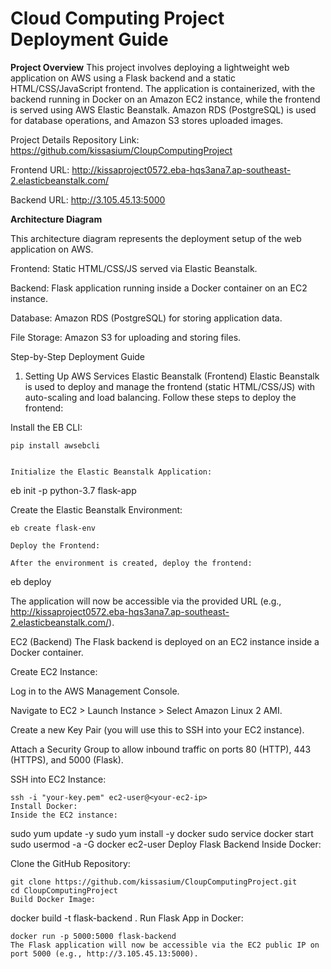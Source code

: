 # Cloud Computing Project Deployment Guide

**Project Overview**
This project involves deploying a lightweight web application on AWS using a Flask backend and a static HTML/CSS/JavaScript frontend. The application is containerized, with the backend running in Docker on an Amazon EC2 instance, while the frontend is served using AWS Elastic Beanstalk. Amazon RDS (PostgreSQL) is used for database operations, and Amazon S3 stores uploaded images.


Project Details
Repository Link: https://github.com/kissasium/CloupComputingProject

Frontend URL: http://kissaproject0572.eba-hqs3ana7.ap-southeast-2.elasticbeanstalk.com/

Backend URL: http://3.105.45.13:5000


**Architecture Diagram**

This architecture diagram represents the deployment setup of the web application on AWS.

Frontend: Static HTML/CSS/JS served via Elastic Beanstalk.

Backend: Flask application running inside a Docker container on an EC2 instance.

Database: Amazon RDS (PostgreSQL) for storing application data.

File Storage: Amazon S3 for uploading and storing files.

Step-by-Step Deployment Guide
1. Setting Up AWS Services
Elastic Beanstalk (Frontend)
Elastic Beanstalk is used to deploy and manage the frontend (static HTML/CSS/JS) with auto-scaling and load balancing. Follow these steps to deploy the frontend:

Install the EB CLI:
```
pip install awsebcli


Initialize the Elastic Beanstalk Application:
```
eb init -p python-3.7 flask-app

Create the Elastic Beanstalk Environment:
```
eb create flask-env

Deploy the Frontend:

After the environment is created, deploy the frontend:

```
eb deploy

The application will now be accessible via the provided URL (e.g., http://kissaproject0572.eba-hqs3ana7.ap-southeast-2.elasticbeanstalk.com/).

EC2 (Backend)
The Flask backend is deployed on an EC2 instance inside a Docker container.

Create EC2 Instance:

Log in to the AWS Management Console.

Navigate to EC2 > Launch Instance > Select Amazon Linux 2 AMI.

Create a new Key Pair (you will use this to SSH into your EC2 instance).

Attach a Security Group to allow inbound traffic on ports 80 (HTTP), 443 (HTTPS), and 5000 (Flask).

SSH into EC2 Instance:

```
ssh -i "your-key.pem" ec2-user@<your-ec2-ip>
Install Docker:
Inside the EC2 instance:

```
sudo yum update -y
sudo yum install -y docker
sudo service docker start
sudo usermod -a -G docker ec2-user
Deploy Flask Backend Inside Docker:

Clone the GitHub Repository:

```
git clone https://github.com/kissasium/CloupComputingProject.git
cd CloupComputingProject
Build Docker Image:

```
docker build -t flask-backend .
Run Flask App in Docker:

```
docker run -p 5000:5000 flask-backend
The Flask application will now be accessible via the EC2 public IP on port 5000 (e.g., http://3.105.45.13:5000).

